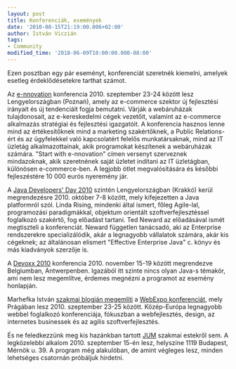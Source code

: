 ```yaml
---
layout: post
title: Konferenciák, események
date: '2010-08-15T21:19:00.006+02:00'
author: István Viczián
tags:
- Community
modified_time: '2018-06-09T10:00:00.000-08:00'
---
```


Ezen posztban egy pár eseményt, konferenciát szeretnék kiemelni, amelyek
esetleg érdeklődésetekre tarthat számot.

Az [e-nnovation](http://e-nnovation.pl/) konferencia 2010. szeptember
23-24 között lesz Lengyelországban (Poznań), amely az e-commerce szektor
új fejlesztési irányait és új tendenciáit fogja bemutatni. Várják a
webáruházak tulajdonosait, az e-kereskedelmi cégek vezetőit, valamint az
e-commerce alkalmazás stratégiai és fejlesztési igazgatóit. A
konferencia hasznos lenne mind az értékesítőknek mind a marketing
szakértőknek, a Public Relations-ért és az ügyfelekkel való kapcsolatért
felelős munkatársaknak, mind az IT üzletág alkalmazottainak, akik
programokat készítenek a webáruházak számára. "Start with e-nnovation"
címen versenyt szerveznek mindazoknak, akik szeretnének saját üzletet
indítani az IT üzletágban, különösen e-commerce-ben. A legjobb ötlet
megvalósítására és későbbi fejleszéstére 10 000 eurós nyeremény jár.

A [Java Developers' Day 2010](http://10.jdd.org.pl/) szintén
Lengyelországban (Krakkó) kerül megrendezésre 2010. október 7-8 között,
mely kifejezetten a Java platformról szól. Linda Rising, mindenki által
ismert, főleg Agile-lal, programozási paradigmákkal, objektum orientált
szoftverfejlesztéssel foglalkozó szakértő, fog előadást tartani. Ted
Neward az előadásával ismét megtiszteli a konferenciát. Neward független
tanácsadó, aki az Enterprise rendszerekre specializálódik, akár a
legnagyobb vállalatok számára, akár kis cégeknek; az általánosan
elismert "Effective Enterprise Java" c. könyv és más kiadványok szerzője
is.

A [Devoxx 2010](http://www.devoxx.com/display/Devoxx2K10/Home)
konferencia 2010. november 15-19 között megrendezve Belgiumban,
Antwerpenben. Igazából itt szinte nincs olyan Java-s témakör, ami nem
lesz megemlítve, érdemes megnézni a programot az esemény honlapján.

Marhefka István [szakmai blogján
megemlíti](http://infokukac.com/2010/08/webexpo-konferencia-praga-2010-szeptember-23-25/)
a [WebExpo konferenciát](http://webexpo.net/), mely Prágában lesz 2010.
szeptember 23-25 között. Közép-Európa legnagyobb webbel foglalkozó
konferenciája, fókuszban a webfejlesztés, design, az internetes
businessek és az agilis szoftverfejlesztés.

És ne feledkezzünk meg kis hazánkban tartott
[JUM](http://jum.javaforum.hu) szakmai estekről sem. A legközelebbi
alkalom 2010. szeptember 15-én lesz, helyszíne 1119 Budapest, Mérnök u. 39.
A program még alakulóban, de amint végleges lesz, minden lehetséges
csatornán próbáljuk hirdetni.
